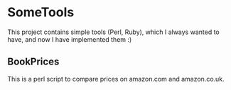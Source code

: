 # SomeTools

This project contains simple tools (Perl, Ruby), which I always
wanted to have, and now I have implemented them :)

## BookPrices

This is a perl script to compare prices on amazon.com and amazon.co.uk.